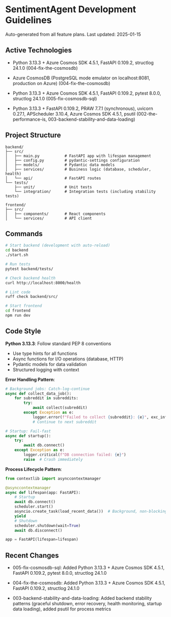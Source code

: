 # SentimentAgent Development Guidelines

Auto-generated from all feature plans. Last updated: 2025-01-15

## Active Technologies
- Python 3.13.3 + Azure Cosmos SDK 4.5.1, FastAPI 0.109.2, structlog 24.1.0 (004-fix-the-cosmosdb)
- Azure CosmosDB (PostgreSQL mode emulator on localhost:8081, production on Azure) (004-fix-the-cosmosdb)
- Python 3.13.3 + Azure Cosmos SDK 4.5.1, FastAPI 0.109.2, pytest 8.0.0, structlog 24.1.0 (005-fix-cosmosdb-sql)

- Python 3.13.3 + FastAPI 0.109.2, PRAW 7.7.1 (synchronous), uvicorn 0.27.1, APScheduler 3.10.4, Azure Cosmos SDK 4.5.1, psutil (002-the-performance-is, 003-backend-stability-and-data-loading)

## Project Structure

```text
backend/
├── src/
│   ├── main.py           # FastAPI app with lifespan management
│   ├── config.py         # pydantic-settings configuration
│   ├── models/           # Pydantic data models
│   ├── services/         # Business logic (database, scheduler, health)
│   └── api/              # FastAPI routes
└── tests/
    ├── unit/             # Unit tests
    └── integration/      # Integration tests (including stability tests)

frontend/
├── src/
│   ├── components/       # React components
│   └── services/         # API client
```

## Commands

```bash
# Start backend (development with auto-reload)
cd backend
./start.sh

# Run tests
pytest backend/tests/

# Check backend health
curl http://localhost:8000/health

# Lint code
ruff check backend/src/

# Start frontend
cd frontend
npm run dev
```

## Code Style

**Python 3.13.3**: Follow standard PEP 8 conventions

- Use type hints for all functions
- Async functions for I/O operations (database, HTTP)
- Pydantic models for data validation
- Structured logging with context

**Error Handling Pattern**:

```python
# Background jobs: Catch-log-continue
async def collect_data_job():
    for subreddit in subreddits:
        try:
            await collect(subreddit)
        except Exception as e:
            logger.error(f"Failed to collect {subreddit}: {e}", exc_info=True)
            # Continue to next subreddit

# Startup: Fail-fast
async def startup():
    try:
        await db.connect()
    except Exception as e:
        logger.critical(f"DB connection failed: {e}")
        raise  # Crash immediately
```

**Process Lifecycle Pattern**:

```python
from contextlib import asynccontextmanager

@asynccontextmanager
async def lifespan(app: FastAPI):
    # Startup
    await db.connect()
    scheduler.start()
    asyncio.create_task(load_recent_data())  # Background, non-blocking
    yield
    # Shutdown
    scheduler.shutdown(wait=True)
    await db.disconnect()

app = FastAPI(lifespan=lifespan)
```

## Recent Changes
- 005-fix-cosmosdb-sql: Added Python 3.13.3 + Azure Cosmos SDK 4.5.1, FastAPI 0.109.2, pytest 8.0.0, structlog 24.1.0
- 004-fix-the-cosmosdb: Added Python 3.13.3 + Azure Cosmos SDK 4.5.1, FastAPI 0.109.2, structlog 24.1.0

- 003-backend-stability-and-data-loading: Added backend stability patterns (graceful shutdown, error recovery, health monitoring, startup data loading), added psutil for process metrics

<!-- MANUAL ADDITIONS START -->
<!-- MANUAL ADDITIONS END -->
